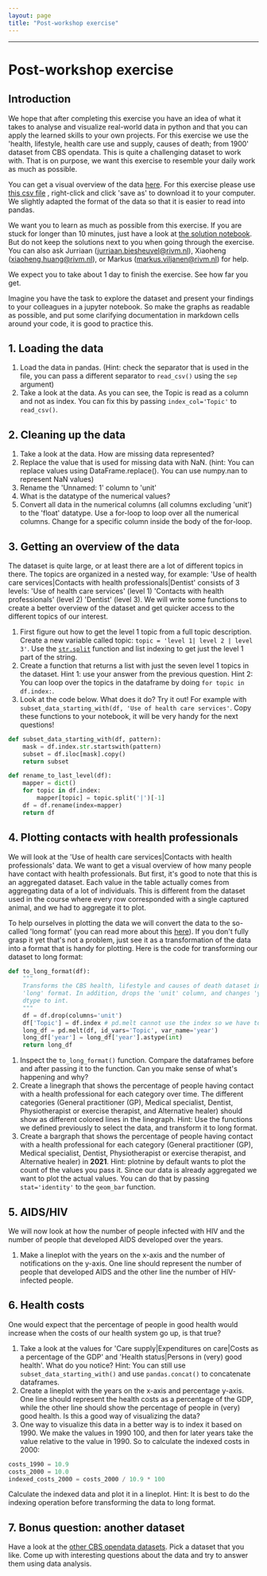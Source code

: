 ```yaml
---
layout: page
title: "Post-workshop exercise"
---
```


--- 
# Post-workshop exercise
## Introduction
We hope that after completing this exercise you have an idea of what it takes to analyse and visualize real-world data in python and that you can apply the learned skills to your own projects. 
For this exercise we use the 'health, lifestyle, health care use and supply, causes of death; from 1900' dataset from CBS opendata. 
This is quite a challenging dataset to work with. 
That is on purpose, we want this exercise to resemble your daily work as much as possible.

You can get a visual overview of the data [here]( https://opendata.cbs.nl/statline/#/CBS/en/dataset/37852eng/table?ts=1671446345991). 
For this exercise please use [this csv file](https://raw.githubusercontent.com/esciencecenter-digital-skills/2023-01-25-ds-python-rivm/data/Health__lifestyle__health_care_use_and_supply__causes_of_death__from_1900_21122022_143458.csv)
, right-click and click 'save as' to download it to your computer. 
We slightly adapted the format of the data so that it is easier to read into pandas. 

We want you to learn as much as possible from this exercise. 
If you are stuck for longer than 10 minutes, just have a look at [the solution notebook](https://github.com/esciencecenter-digital-skills/2023-01-25-ds-python-rivm/blob/main/files/solutions-post-workshop-exercise.ipynb). 
But do not keep the solutions next to you when going through the exercise. 
You can also ask Jurriaan (jurriaan.biesheuvel@rivm.nl), Xiaoheng (xiaoheng.huang@rivm.nl), or Markus (markus.viljanen@rivm.nl) for help. 

We expect you to take about 1 day to finish the exercise. See how far you get.

Imagine you have the task to explore the dataset and present your findings to your colleagues in a jupyter notebook. 
So make the graphs as readable as possible, 
and put some clarifying documentation in markdown cells around your code, it is good to practice this.

## 1. Loading the data
1. Load the data in pandas. (Hint: check the separator that is used in the file, you can pass a different separator to `read_csv()` using the `sep` argument)
2. Take a look at the data. As you can see, the Topic is read as a column and not as index. You can fix this by passing `index_col='Topic'` to `read_csv()`.

## 2. Cleaning up the data
1. Take a look at the data. How are missing data represented?
2. Replace the value that is used for missing data with NaN. (hint: You can replace values using DataFrame.replace(). You can use numpy.nan to represent NaN values)
3. Rename the 'Unnamed: 1' column to 'unit'
4. What is the datatype of the numerical values?
5. Convert all data in the numerical columns (all columns excluding 'unit') to the 'float' datatype. Use a for-loop to loop over all the numerical columns. Change for a specific column inside the body of the for-loop.

## 3. Getting an overview of the data
The dataset is quite large, or at least there are a lot of different topics in there. The topics are organized in a nested way, for example: 'Use of health care services|Contacts with health professionals|Dentist' consists of 3 levels: 'Use of health care services' (level 1) 'Contacts with health professionals' (level 2) 'Dentist' (level 3). We will write some functions to create a better overview of the dataset and get quicker access to the different topics of our interest.
1. First figure out how to get the level 1 topic from a full topic description. Create a new variable called topic: `topic = 'level 1| level 2 | level 3'`. Use the [`str.split`](https://www.w3schools.com/python/ref_string_split.asp) function and list indexing to get just the level 1 part of the string.
2. Create a function that returns a list with just the seven level 1 topics in the dataset. Hint 1: use your answer from the previous question. Hint 2: You can loop over the topics in the dataframe by doing `for topic in df.index:`.
3. Look at the code below. What does it do? Try it out! For example with `subset_data_starting_with(df, 'Use of health care services'`. Copy these functions to your notebook, it will be very handy for the next questions!

```python
def subset_data_starting_with(df, pattern):
    mask = df.index.str.startswith(pattern)
    subset = df.iloc[mask].copy()
    return subset

def rename_to_last_level(df):
    mapper = dict()
    for topic in df.index:
        mapper[topic] = topic.split('|')[-1]
    df = df.rename(index=mapper)
    return df
```

## 4. Plotting contacts with health professionals
We will look at the 'Use of health care services|Contacts with health professionals' data. We want to get a visual overview of how many people have contact with health professionals. But first, it's good to note that this is an aggregated dataset. Each value in the table actually comes from aggregating data of a lot of individuals. This is different from the dataset used in the course where every row corresponded with a single captured animal, and we had to aggregate it to plot. 

To help ourselves in plotting the data we will convert the data to the so-called 'long format' (you can read more about this [here](https://datacarpentry.org/python-socialsci/12-long-and-wide/index.html)). If you don't fully grasp it yet that's not a problem, just see it as a transformation of the data into a format that is handy for plotting. Here is the code for transforming our dataset to long format:

```python
def to_long_format(df):
    """
    Transforms the CBS health, lifestyle and causes of death dataset into 
    'long' format. In addition, drops the 'unit' column, and changes 'year'
    dtype to int.
    """
    df = df.drop(columns='unit')
    df['Topic'] = df.index # pd.melt cannot use the index so we have to create a column for it
    long_df = pd.melt(df, id_vars='Topic', var_name='year') 
    long_df['year'] = long_df['year'].astype(int)
    return long_df
```
1. Inspect the `to_long_format()` function. Compare the dataframes before and after passing it to the function. Can you make sense of what's happening and why?
2. Create a linegraph that shows the percentage of people having contact with a health professional for each category over time. The different categories (General practitioner (GP), Medical specialist, Dentist, Physiotherapist or exercise therapist, and Alternative healer) should show as different colored lines in the linegraph. Hint: Use the functions we defined previously to select the data, and transform it to long format. 
3. Create a bargraph that shows the percentage of people having contact with a health professional for each category (General practitioner (GP), Medical specialist, Dentist, Physiotherapist or exercise therapist, and Alternative healer) in **2021**. Hint: plotnine by default wants to plot the count of the values you pass it. Since our data is already aggregated we want to plot the actual values. You can do that by passing `stat='identity'` to the `geom_bar` function.

## 5. AIDS/HIV
We will now look at how the number of people infected with HIV and the number of people that developed AIDS developed over the years.
1. Make a lineplot with the years on the x-axis and the number of notifications on the y-axis. 
One line should represent the number of people that developed AIDS and the other line the number of HIV-infected people.

## 6. Health costs
One would expect that the percentage of people in good health would increase when the costs of our health system go up, is that true?
1. Take a look at the values for 'Care supply|Expenditures on care|Costs as a percentage of the GDP' and 'Health status|Persons in (very) good health'. What do you notice? Hint: You can still use `subset_data_starting_with()` and use `pandas.concat()` to concatenate dataframes.
2. Create a lineplot with the years on the x-axis and percentage y-axis. One line should represent the health costs as a percentage of the GDP, while the other line should show the percentage of people in (very) good health. Is this a good way of visualizing the data?
3. One way to visualize this data in a better way is to index it based on 1990. We make the values in 1990 100, and then for later years take the value relative to the value in 1990. So to calculate the indexed costs in 2000:
```python
costs_1990 = 10.9
costs_2000 = 10.0
indexed_costs_2000 = costs_2000 / 10.9 * 100
```
Calculate the indexed data and plot it in a lineplot. Hint: It is best to do the indexing operation before transforming the data to long format.

## 7. Bonus question: another dataset
Have a look at the [other CBS opendata datasets](https://opendata.cbs.nl/statline/#/CBS/en/navigatieScherm/thema). Pick a dataset that you like. Come up with interesting questions about the data and try to answer them using data analysis.

